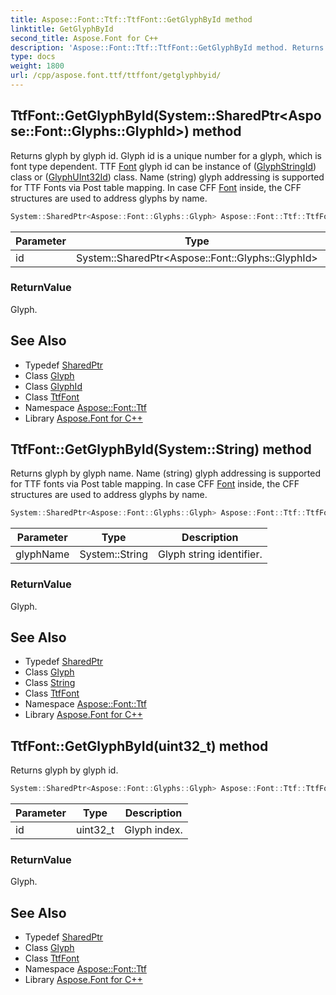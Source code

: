 ```yaml
---
title: Aspose::Font::Ttf::TtfFont::GetGlyphById method
linktitle: GetGlyphById
second_title: Aspose.Font for C++
description: 'Aspose::Font::Ttf::TtfFont::GetGlyphById method. Returns glyph by glyph id. Glyph id is a unique number for a glyph, which is font type dependent. TTF Font glyph id can be instance of (GlyphStringId) class or (GlyphUInt32Id) class. Name (string) glyph addressing is supported for TTF Fonts via Post table mapping. In case CFF Font inside, the CFF structures are used to address glyphs by name in C++.'
type: docs
weight: 1800
url: /cpp/aspose.font.ttf/ttffont/getglyphbyid/
---
```

## TtfFont::GetGlyphById(System::SharedPtr\<Aspose::Font::Glyphs::GlyphId\>) method


Returns glyph by glyph id. Glyph id is a unique number for a glyph, which is font type dependent. TTF [Font](../../../aspose.font/font/) glyph id can be instance of ([GlyphStringId](../)) class or ([GlyphUInt32Id](../)) class. Name (string) glyph addressing is supported for TTF Fonts via Post table mapping. In case CFF [Font](../../../aspose.font/font/) inside, the CFF structures are used to address glyphs by name.

```cpp
System::SharedPtr<Aspose::Font::Glyphs::Glyph> Aspose::Font::Ttf::TtfFont::GetGlyphById(System::SharedPtr<Aspose::Font::Glyphs::GlyphId> id) override
```


| Parameter | Type | Description |
| --- | --- | --- |
| id | System::SharedPtr\<Aspose::Font::Glyphs::GlyphId\> | Glyph id. |

### ReturnValue

Glyph.

## See Also

* Typedef [SharedPtr](../../../system/sharedptr/)
* Class [Glyph](../../../aspose.font.glyphs/glyph/)
* Class [GlyphId](../../../aspose.font.glyphs/glyphid/)
* Class [TtfFont](../)
* Namespace [Aspose::Font::Ttf](../../)
* Library [Aspose.Font for C++](../../../)
## TtfFont::GetGlyphById(System::String) method


Returns glyph by glyph name. Name (string) glyph addressing is supported for TTF fonts via Post table mapping. In case CFF [Font](../../../aspose.font/font/) inside, the CFF structures are used to address glyphs by name.

```cpp
System::SharedPtr<Aspose::Font::Glyphs::Glyph> Aspose::Font::Ttf::TtfFont::GetGlyphById(System::String glyphName)
```


| Parameter | Type | Description |
| --- | --- | --- |
| glyphName | System::String | Glyph string identifier. |

### ReturnValue

Glyph.

## See Also

* Typedef [SharedPtr](../../../system/sharedptr/)
* Class [Glyph](../../../aspose.font.glyphs/glyph/)
* Class [String](../../../system/string/)
* Class [TtfFont](../)
* Namespace [Aspose::Font::Ttf](../../)
* Library [Aspose.Font for C++](../../../)
## TtfFont::GetGlyphById(uint32_t) method


Returns glyph by glyph id.

```cpp
System::SharedPtr<Aspose::Font::Glyphs::Glyph> Aspose::Font::Ttf::TtfFont::GetGlyphById(uint32_t id)
```


| Parameter | Type | Description |
| --- | --- | --- |
| id | uint32_t | Glyph index. |

### ReturnValue

Glyph.

## See Also

* Typedef [SharedPtr](../../../system/sharedptr/)
* Class [Glyph](../../../aspose.font.glyphs/glyph/)
* Class [TtfFont](../)
* Namespace [Aspose::Font::Ttf](../../)
* Library [Aspose.Font for C++](../../../)
